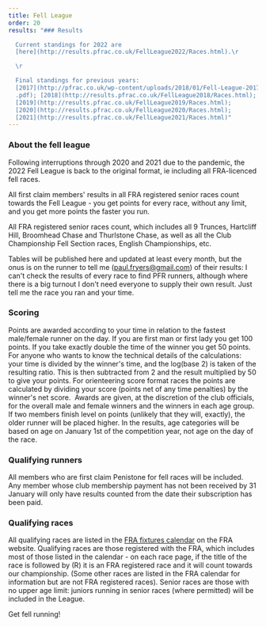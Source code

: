 ```yaml
---
title: Fell League
order: 20
results: "### Results

  Current standings for 2022 are
  [here](http://results.pfrac.co.uk/FellLeague2022/Races.html).\r

  \r

  Final standings for previous years:
  [2017](http://pfrac.co.uk/wp-content/uploads/2018/01/Fell-League-2017-Results\
  .pdf); [2018](http://results.pfrac.co.uk/FellLeague2018/Races.html);
  [2019](http://results.pfrac.co.uk/FellLeague2019/Races.html);
  [2020](http://results.pfrac.co.uk/FellLeague2020/Races.html);
  [2021](http://results.pfrac.co.uk/FellLeague2021/Races.html)"
---
```

### About the fell league
Following interruptions through 2020 and 2021 due to the pandemic, the 2022 Fell League is back to the original format, ie including all FRA-licenced fell races.





All first claim members' results in all FRA registered senior races count towards the Fell League - you get points for every race, without any limit, and you get more points the faster you run.

All FRA registered senior races count, which includes all 9 Trunces, Hartcliff Hill, Broomhead Chase and Thurlstone Chase, as well as all the Club Championship Fell Section races, English Championships, etc.

Tables will be published here and updated at least every month, but the onus is on the runner to tell me ([paul.fryers@gmail.com](mailto:paul.fryers@gmail.com)) of their results: I can't check the results of every race to find PFR runners, although where there is a big turnout I don't need everyone to supply their own result. Just tell me the race you ran and your time.

### Scoring

Points are awarded according to your time in relation to the fastest male/female runner on the day. If you are first man or first lady you get 100 points. If you take exactly double the time of the winner you get 50 points. For anyone who wants to know the technical details of the calculations: your time is divided by the winner's time, and the log(base 2) is taken of the resulting ratio. This is then subtracted from 2 and the result multiplied by 50 to give your points. For orienteering score format races the points are calculated by dividing your score (points net of any time penalties) by the winner's net score.  Awards are given, at the discretion of the club officials, for the overall male and female winners and the winners in each age group. If two members finish level on points (unlikely that they will, exactly), the older runner will be placed higher. In the results, age categories will be based on age on January 1st of the competition year, not age on the day of the race.

### Qualifying runners

All members who are first claim Penistone for fell races will be included. Any member whose club membership payment has not been received by 31 January will only have results counted from the date their subscription has been paid.

### Qualifying races

All qualifying races are listed in the [FRA fixtures calendar](http://fellrunner.org.uk/races.php) on the FRA website. Qualifying races are those registered with the FRA, which includes most of those listed in the calendar - on each race page, if the title of the race is followed by (R) it is an FRA registered race and it will count towards our championship. (Some other races are listed in the FRA calendar for information but are not FRA registered races). Senior races are those with no upper age limit: juniors running in senior races (where permitted) will be included in the League.

Get fell running!
